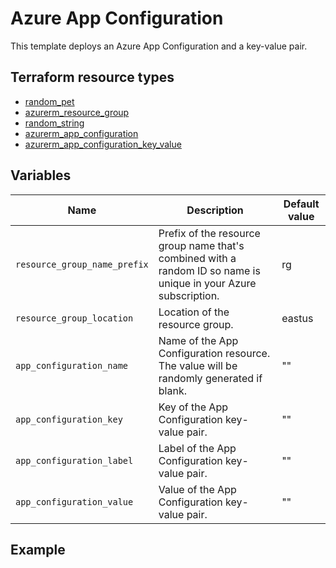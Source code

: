 # Azure App Configuration

This template deploys an Azure App Configuration and a key-value pair.

## Terraform resource types

- [random_pet](https://registry.terraform.io/providers/hashicorp/random/latest/docs/resources/pet)
- [azurerm_resource_group](https://registry.terraform.io/providers/hashicorp/azurerm/latest/docs/resources/resource_group)
- [random_string](https://registry.terraform.io/providers/hashicorp/random/latest/docs/resources/string)
- [azurerm_app_configuration](https://registry.terraform.io/providers/hashicorp/azurerm/latest/docs/resources/app_configuration)
- [azurerm_app_configuration_key_value](https://registry.terraform.io/providers/hashicorp/azurerm/latest/docs/resources/app_configuration_key_value)

## Variables

| Name | Description | Default value |
|-|-|-|
| `resource_group_name_prefix` | Prefix of the resource group name that's combined with a random ID so name is unique in your Azure subscription. | rg |
| `resource_group_location` | Location of the resource group. | eastus |
| `app_configuration_name` | Name of the App Configuration resource. The value will be randomly generated if blank. | "" |
| `app_configuration_key` | Key of the App Configuration key-value pair. | "" |
| `app_configuration_label` | Label of the App Configuration key-value pair. | "" |
| `app_configuration_value` | Value of the App Configuration key-value pair. | "" |

## Example